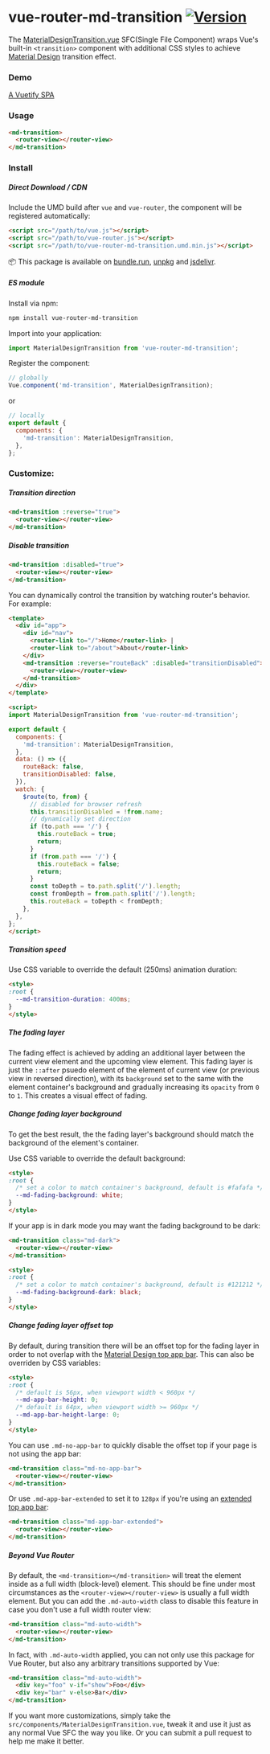 # vue-router-md-transition [![Version](https://img.shields.io/npm/v/vue-router-md-transition)](https://www.npmjs.com/package/vue-router-md-transition)

The [MaterialDesignTransition.vue](https://github.com/1isten/vue-router-md-transition/blob/master/src/components/MaterialDesignTransition.vue) SFC(Single File Component) wraps Vue's built-in `<transition>` component with additional CSS styles to achieve [Material Design](https://material.io/design/navigation/navigation-transitions.html#hierarchical-transitions) transition effect.

### Demo

[A Vuetify SPA](https://1isten.github.io/vue-router-md-transition)

### Usage

```html
<md-transition>
  <router-view></router-view>
</md-transition>
```

### Install

##### Direct Download / CDN

Include the UMD build after `vue` and `vue-router`, the component will be registered automatically:

```html
<script src="/path/to/vue.js"></script>
<script src="/path/to/vue-router.js"></script>
<script src="/path/to/vue-router-md-transition.umd.min.js"></script>
```

📦 This package is available on [bundle.run](https://bundle.run/vue-router-md-transition), [unpkg](https://unpkg.com/vue-router-md-transition) and [jsdelivr](https://cdn.jsdelivr.net/npm/vue-router-md-transition).

##### ES module

Install via npm:

```sh
npm install vue-router-md-transition
```

Import into your application:

```js
import MaterialDesignTransition from 'vue-router-md-transition';
```

Register the component:

```js
// globally
Vue.component('md-transition', MaterialDesignTransition);
```

or

```js
// locally
export default {
  components: {
    'md-transition': MaterialDesignTransition,
  },
};
```

### Customize:

##### Transition direction

```html
<md-transition :reverse="true">
  <router-view></router-view>
</md-transition>
```

##### Disable transition

```html
<md-transition :disabled="true">
  <router-view></router-view>
</md-transition>
```

You can dynamically control the transition by watching router's behavior. For example:

```html
<template>
  <div id="app">
    <div id="nav">
      <router-link to="/">Home</router-link> |
      <router-link to="/about">About</router-link>
    </div>
    <md-transition :reverse="routeBack" :disabled="transitionDisabled">
      <router-view></router-view>
    </md-transition>
  </div>
</template>

<script>
import MaterialDesignTransition from 'vue-router-md-transition';

export default {
  components: {
    'md-transition': MaterialDesignTransition,
  },
  data: () => ({
    routeBack: false,
    transitionDisabled: false,
  }),
  watch: {
    $route(to, from) {
      // disabled for browser refresh
      this.transitionDisabled = !from.name;
      // dynamically set direction
      if (to.path === '/') {
        this.routeBack = true;
        return;
      }
      if (from.path === '/') {
        this.routeBack = false;
        return;
      }
      const toDepth = to.path.split('/').length;
      const fromDepth = from.path.split('/').length;
      this.routeBack = toDepth < fromDepth;
    },
  },
};
</script>
```

##### Transition speed

Use CSS variable to override the default (250ms) animation duration:

```html
<style>
:root {
  --md-transition-duration: 400ms;
}
</style>
```

##### The fading layer

The fading effect is achieved by adding an additional layer between the current view element and the upcoming view element. This fading layer is just the `::after` psuedo element of the element of current view (or previous view in reversed direction), with its `background` set to the same with the element container's background and gradually increasing its `opacity` from `0` to `1`. This creates a visual effect of fading.

##### Change fading layer background

To get the best result, the the fading layer's background should match the background of the element's container.

Use CSS variable to override the default background:

```html
<style>
:root {
  /* set a color to match container's background, default is #fafafa */
  --md-fading-background: white;
}
</style>
```

If your app is in dark mode you may want the fading background to be dark:

```html
<md-transition class="md-dark">
  <router-view></router-view>
</md-transition>

<style>
:root {
  /* set a color to match container's background, default is #121212 */
  --md-fading-background-dark: black;
}
</style>
```

##### Change fading layer offset top

By default, during transition there will be an offset top for the fading layer in order to not overlap with the [Material Design top app bar](https://material.io/components/app-bars-top/#specs). This can also be overriden by CSS variables:

```html
<style>
:root {
  /* default is 56px, when viewport width < 960px */
  --md-app-bar-height: 0;
  /* default is 64px, when viewport width >= 960px */
  --md-app-bar-height-large: 0;
}
</style>
```

You can use `.md-no-app-bar` to quickly disable the offset top if your page is not using the app bar:

```html
<md-transition class="md-no-app-bar">
  <router-view></router-view>
</md-transition>
```

Or use `.md-app-bar-extended` to set it to `128px` if you're using an [extended top app bar](https://material.io/components/app-bars-top/#specs):

```html
<md-transition class="md-app-bar-extended">
  <router-view></router-view>
</md-transition>
```

##### Beyond Vue Router

By default, the `<md-transition></md-transition>` will treat the element inside as a full width (block-level) element. This should be fine under most circumstances as the `<router-view></router-view>` is usually a full width element. But you can add the `.md-auto-width` class to disable this feature in case you don't use a full width router view:

```html
<md-transition class="md-auto-width">
  <router-view></router-view>
</md-transition>
```

In fact, with `.md-auto-width` applied, you can not only use this package for Vue Router, but also any arbitrary transitions supported by Vue:

```html
<md-transition class="md-auto-width">
  <div key="foo" v-if="show">Foo</div>
  <div key="bar" v-else>Bar</div>
</md-transition>
```

If you want more customizations, simply take the `src/components/MaterialDesignTransition.vue`, tweak it and use it just as any normal Vue SFC the way you like. Or you can submit a pull request to help me make it better.
